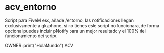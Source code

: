# acv_entorno
Script para FiveM esx, añade /entorno, las notificaciones llegan exclusivamente a gksphone, si no tienes este script no funcionara, de forma opcional puedes incluir pNotify para un mejor resultado y el 100% del funcionamiento del script

OWNER: print("HolaMundo")    ACV
